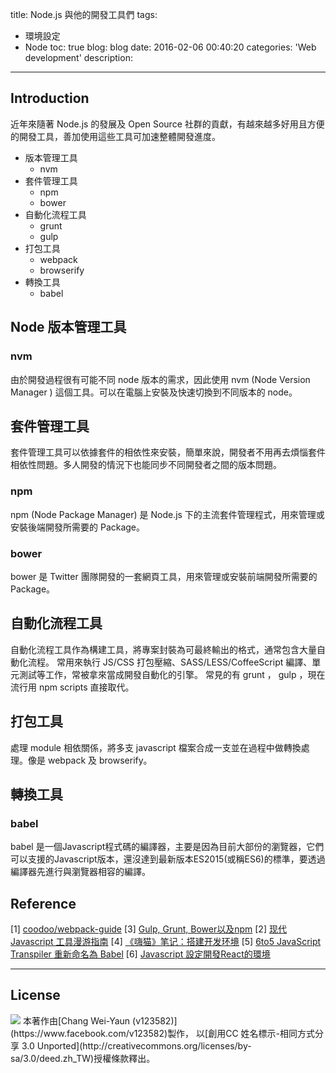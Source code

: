 title: Node.js 與他的開發工具們
tags:
  - 環境設定
  - Node
toc: true
blog: blog
date: 2016-02-06 00:40:20
categories: 'Web development'
description:
---

## Introduction

近年來隨著 Node.js 的發展及 Open Source 社群的貢獻，有越來越多好用且方便的開發工具，善加使用這些工具可加速整體開發進度。

* 版本管理工具
  * nvm
* 套件管理工具
  * npm
  * bower
* 自動化流程工具
  * grunt
  * gulp
* 打包工具
  * webpack
  * browserify
* 轉換工具
  * babel

## Node 版本管理工具

### nvm

由於開發過程很有可能不同 node 版本的需求，因此使用 nvm (Node Version Manager ) 這個工具。可以在電腦上安裝及快速切換到不同版本的 node。

## 套件管理工具

套件管理工具可以依據套件的相依性來安裝，簡單來說，開發者不用再去煩惱套件相依性問題。多人開發的情況下也能同步不同開發者之間的版本問題。

### npm

npm (Node Package Manager) 是 Node.js 下的主流套件管理程式，用來管理或安裝後端開發所需要的 Package。

### bower

bower 是 Twitter 團隊開發的一套網頁工具，用來管理或安裝前端開發所需要的 Package。

## 自動化流程工具

自動化流程工具作為構建工具，將專案封裝為可最終輸出的格式，通常包含大量自動化流程。
常用來執行 JS/CSS 打包壓縮、SASS/LESS/CoffeeScript 編譯、單元測試等工作，常被拿來當成開發自動化的引擎。 
常見的有 grunt ， gulp ，現在流行用 npm scripts 直接取代。

## 打包工具

處理 module 相依關係，將多支 javascript 檔案合成一支並在過程中做轉換處理。像是 webpack 及 browserify。

## 轉換工具

### babel
babel 是一個Javascript程式碼的編譯器，主要是因為目前大部份的瀏覽器，它們可以支援的Javascript版本，還沒達到最新版本ES2015(或稱ES6)的標準，要透過編譯器先進行與瀏覽器相容的編譯。

## Reference

[1] [coodoo/webpack-guide](https://github.com/coodoo/webpack-guide)
[3] [Gulp, Grunt, Bower以及npm](http://blog.darkthread.net/post-2014-09-25-gulp-grunt-bower-npm.aspx)
[2] [现代 Javascript 工具漫游指南](http://www.reqianduan.com/3005.html)
[4] [《嗨猫》笔记：搭建开发环境](http://ihardcoder.github.io/node/js/sails/react/%E5%BB%BA%E7%AB%99%E7%AC%94%E8%AE%B0/2015/12/06/%E3%80%8A%E5%97%A8%E7%8C%AB%E3%80%8B%E7%AC%94%E8%AE%B0%EF%BC%9A%E6%90%AD%E5%BB%BA%E5%BC%80%E5%8F%91%E7%8E%AF%E5%A2%83.html)
[5] [6to5 JavaScript Transpiler 重新命名為 Babel](https://blog.wu-boy.com/2015/02/the-6to5-javascript-transpiler-has-renamed-to-babel/)
[6] [Javascript 設定開發React的環境](http://eddychang.me/javascript/233-setup-react-develop-env.html)


---
## License

<img src="http://i.creativecommons.org/l/by-sa/3.0/88x31.png" style="    margin: 0;">
本著作由[Chang Wei-Yaun (v123582)](https://www.facebook.com/v123582)製作，
以[創用CC 姓名標示-相同方式分享 3.0 Unported](http://creativecommons.org/licenses/by-sa/3.0/deed.zh_TW)授權條款釋出。

